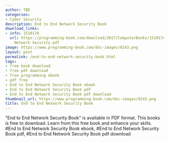 ```yaml
---
author: TBD
categories:
- Cyber Security
description: End to End Network Security Book
download_links:
- info: 151017A
  url: https://programming-book.com/download/2017/ComputerBooks/151017A/End to End
    Network Security.pdf
image: https://www.programming-book.com/doc-images/8243.png
layout: post
permalink: /end-to-end-network-security-book.html
tags:
- free book download
- free pdf download
- free programming ebook
- pdf free
- End to End Network Security Book ebook
- End to End Network Security Book pdf
- End to End Network Security Book pdf download
thumbnail_url: https://www.programming-book.com/doc-images/8243.png
title: End to End Network Security Book
---
```


 
<div class="item-desc text-justify">
  "End to End Network Security Book" is available in PDF format. This books is free to download. Learn from this free book and enhance your skills.
  <br>
  #End to End Network Security Book ebook, #End to End Network Security Book pdf, #End to End Network Security Book pdf download
</div>